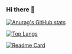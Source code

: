 ### Hi there 👋

[![Anurag's GitHub stats](https://github-readme-stats.vercel.app/api?username=zigzinu&show_icons=true&theme=dracula)](https://github.com/anuraghazra/github-readme-stats)

[![Top Langs](https://github-readme-stats.vercel.app/api/top-langs/?username=zigzinu&layout=compact)](https://github.com/anuraghazra/github-readme-stats)

[![Readme Card](https://github-readme-stats.vercel.app/api/pin/?username=zigzinu&repo=til)](https://github.com/anuraghazra/github-readme-stats)

<!--
**zigzinu/zigzinu** is a ✨ _special_ ✨ repository because its `README.md` (this file) appears on your GitHub profile.

Here are some ideas to get you started:

- 🔭 I’m currently working on ...
- 🌱 I’m currently learning ...
- 👯 I’m looking to collaborate on ...
- 🤔 I’m looking for help with ...
- 💬 Ask me about ...
- 📫 How to reach me: ...
- 😄 Pronouns: ...
- ⚡ Fun fact: ...
-->
